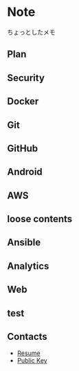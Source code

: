 # Note

ちょっとしたメモ

## Plan
<ListContents category="plan" />

## Security

<ListContents category="security" />

## Docker

<ListContents category="docker" />

## Git

<ListContents category="git" />

## GitHub

<ListContents category="github" />

## Android

<ListContents category="android" />

## AWS

<ListContents category="aws" />

## loose contents

<ListContents category="loose" />

## Ansible

<ListContents category="ansible" />

## Analytics

<ListContents category="analytics" />

## Web

<ListContents category="web" />

## test

<ListContents category="test" />

## Contacts

- [Resume](https://tubone24.github.io/resume/)
- [Public Key](https://github.com/tubone24.keys)
